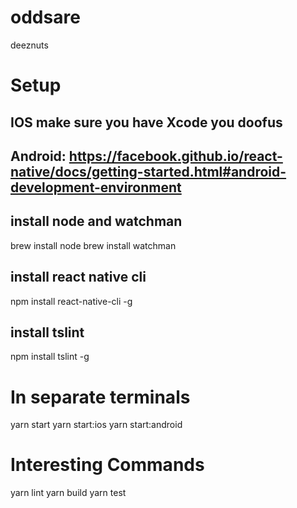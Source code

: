 # oddsare
deeznuts

# Setup
## IOS make sure you have Xcode you doofus
## Android: https://facebook.github.io/react-native/docs/getting-started.html#android-development-environment

## install node and watchman
brew install node 
brew install watchman

## install react native cli
npm install react-native-cli -g

## install tslint
npm install tslint -g

# In separate terminals
yarn start
yarn start:ios
yarn start:android

# Interesting Commands
yarn lint
yarn build
yarn test

